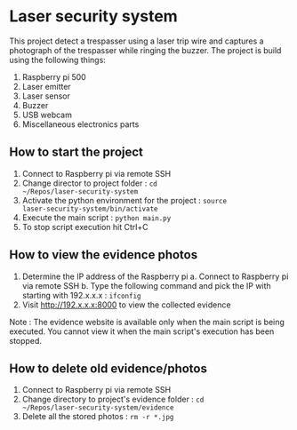# Laser security system
This project detect a trespasser using a laser trip wire and captures a photograph of the trespasser while ringing the buzzer. 
The project is build using the following things:
1. Raspberry pi 500 
2. Laser emitter
3. Laser sensor
4. Buzzer
5. USB webcam
6. Miscellaneous electronics parts

## How to start the project
1. Connect to Raspberry pi via remote SSH
2. Change director to project folder : 
    <code>cd ~/Repos/laser-security-system</code>
3. Activate the python environment for the project : 
    <code>source laser-security-system/bin/activate</code>
4. Execute the main script :
    <code>python main.py</code>
5. To stop script execution hit Ctrl+C

## How to view the evidence photos
1. Determine the IP address of the Raspberry pi
    a. Connect to Raspberry pi via remote SSH
    b. Type the following command and pick the IP with starting with 192.x.x.x :
        <code>ifconfig</code>
2. Visit http://192.x.x.x:8000 to view the collected evidence

Note : The evidence website is available only when the main script is being executed.
You cannot view it when the main script's execution has been stopped. 

## How to delete old evidence/photos
1. Connect to Raspberry pi via remote SSH
2. Change directory to project's evidence folder :
    <code>cd ~/Repos/laser-security-system/evidence</code>
3. Delete all the stored photos :
    <code>rm -r \*.jpg </code>
